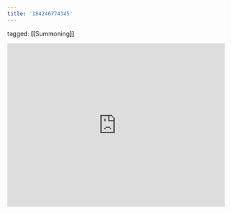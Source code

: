 ```yaml
---
title: '184246774345'
---
```

tagged: [[Summoning]]
<iframe allow="accelerometer; autoplay; clipboard-write; encrypted-media; gyroscope; picture-in-picture" allowfullscreen="" frameborder="0" height="375" id="youtube_iframe" src="https://www.youtube.com/embed/4EsaCopzWS0?feature=oembed&amp;enablejsapi=1&amp;origin=https://safe.txmblr.com&amp;wmode=opaque" width="500"></iframe>